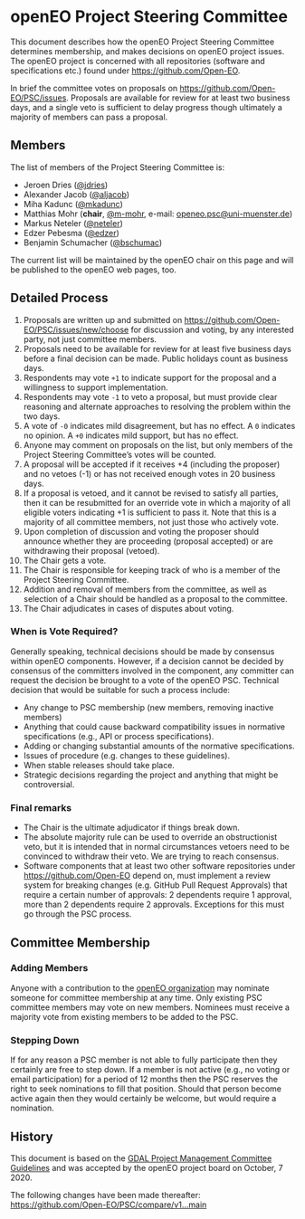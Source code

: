 # openEO Project Steering Committee

This document describes how the openEO Project Steering Committee determines membership, and makes decisions on openEO project issues. The openEO project is concerned with all repositories (software and specifications etc.) found under <https://github.com/Open-EO>.

In brief the committee votes on proposals on <https://github.com/Open-EO/PSC/issues>. Proposals are available for review for at least two business days, and a single veto is sufficient to delay progress though ultimately a majority of members can pass a proposal.

## Members

The list of members of the Project Steering Committee is:

* Jeroen Dries ([@jdries](https://github.com/jdries))
* Alexander Jacob ([@aljacob](https://github.com/aljacob))
* Miha Kadunc ([@mkadunc](https://github.com/mkadunc))
* Matthias Mohr (**chair**, [@m-mohr](https://github.com/m-mohr), e-mail: openeo.psc@uni-muenster.de)
* Markus Neteler ([@neteler](https://github.com/neteler))
* Edzer Pebesma ([@edzer](https://github.com/edzer))
* Benjamin Schumacher ([@bschumac](https://github.com/bschumac))

The current list will be maintained by the openEO chair on this page and will be published to the openEO web pages, too.

## Detailed Process

1. Proposals are written up and submitted on <https://github.com/Open-EO/PSC/issues/new/choose> for discussion and voting, by any interested party, not just committee members.
2. Proposals need to be available for review for at least five business days before a final decision can be made. Public holidays count as business days.
3. Respondents may vote `+1` to indicate support for the proposal and a willingness to support implementation.
4. Respondents may vote `-1` to veto a proposal, but must provide clear reasoning and alternate approaches to resolving the problem within the two days.
5. A vote of `-0` indicates mild disagreement, but has no effect. A `0` indicates no opinion. A `+0` indicates mild support, but has no effect.
6. Anyone may comment on proposals on the list, but only members of the Project Steering Committee’s votes will be counted.
7. A proposal will be accepted if it receives +4 (including the proposer) and no vetoes (-1) or has not received enough votes in 20 business days.
8. If a proposal is vetoed, and it cannot be revised to satisfy all parties, then it can be resubmitted for an override vote in which a majority of all eligible voters indicating +1 is sufficient to pass it. Note that this is a majority of all committee members, not just those who actively vote.
9. Upon completion of discussion and voting the proposer should announce whether they are proceeding (proposal accepted) or are withdrawing their proposal (vetoed).
10. The Chair gets a vote.
11. The Chair is responsible for keeping track of who is a member of the Project Steering Committee.
12. Addition and removal of members from the committee, as well as selection of a Chair should be handled as a proposal to the committee. 
13. The Chair adjudicates in cases of disputes about voting.

### When is Vote Required?

Generally speaking, technical decisions should be made by consensus within openEO components. However, if a decision cannot be decided by consensus of the committers involved in the component, any committer can request the decision be brought to a vote of the openEO PSC. Technical decision that would be suitable for such a process include:

* Any change to PSC membership (new members, removing inactive members)
* Anything that could cause backward compatibility issues in normative specifications (e.g., API or process specifications).
* Adding or changing substantial amounts of the normative specifications.
* Issues of procedure (e.g. changes to these guidelines).
* When stable releases should take place.
* Strategic decisions regarding the project and anything that might be controversial.

### Final remarks

* The Chair is the ultimate adjudicator if things break down.
* The absolute majority rule can be used to override an obstructionist veto, but it is intended that in normal circumstances vetoers need to be convinced to withdraw their veto. We are trying to reach consensus.
* Software components that at least two other software repositories under <https://github.com/Open-EO> depend on, must implement a review system for breaking changes (e.g. GitHub Pull Request Approvals) that require a certain number of approvals: 2 dependents require 1 approval, more than 2 dependents require 2 approvals. Exceptions for this must go through the PSC process.

## Committee Membership

### Adding Members

Anyone with a contribution to the [openEO organization](https://github.com/Open-EO) may nominate someone for committee membership at any time. Only existing PSC committee members may vote on new members. Nominees must receive a majority vote from existing members to be added to the PSC.

### Stepping Down

If for any reason a PSC member is not able to fully participate then they certainly are free to step down. If a member is not active (e.g., no voting or email participation) for a period of 12 months then the PSC reserves the right to seek nominations to fill that position. Should that person become active again then they would certainly be welcome, but would require a nomination.

## History

This document is based on the [GDAL Project Management Committee Guidelines](https://gdal.org/development/rfc/rfc1_pmc.html#rfc-1) and was accepted by the openEO project board on October, 7 2020.

The following changes have been made thereafter: <https://github.com/Open-EO/PSC/compare/v1...main>
